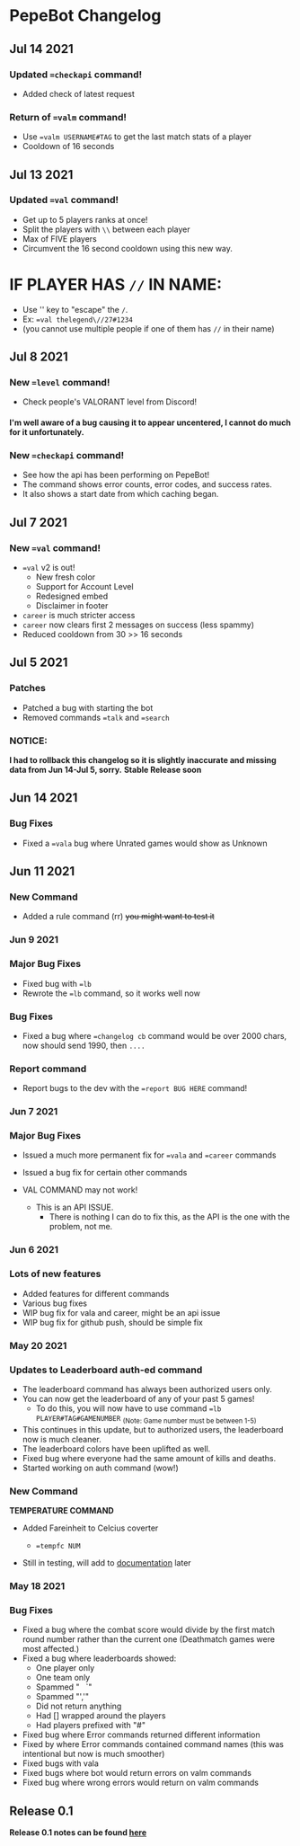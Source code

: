 # PepeBot Changelog

## Jul 14 2021

### Updated ``=checkapi`` command!

- Added check of latest request

### Return of ``=valm`` command!

- Use ``=valm USERNAME#TAG`` to get the last match stats of a player
- Cooldown of 16 seconds

## Jul 13 2021

### Updated ``=val`` command!

- Get up to 5 players ranks at once!
- Split the players with ``\\`` between each player
- Max of FIVE players
- Circumvent the 16 second cooldown using this new way.

# IF PLAYER HAS ``//`` IN NAME:

- Use '\' key to "escape" the ``/``.
- Ex:
    ``=val thelegend\//27#1234``
- (you cannot use multiple people if one of them has ``//`` in their name)

## Jul 8 2021

### New ``=level`` command!

- Check people's VALORANT level from Discord!
#### I'm well aware of a bug causing it to appear uncentered, I cannot do much for it unfortunately.

### New ``=checkapi`` command!

- See how the api has been performing on PepeBot!
- The command shows error counts, error codes, and success rates.
- It also shows a start date from which caching began.

## Jul 7 2021

### New ``=val`` command!

- ``=val`` v2 is out!
    - New fresh color
    - Support for Account Level
    - Redesigned embed
    - Disclaimer in footer
- ``career`` is much stricter access
- ``career`` now clears first 2 messages on success (less spammy)
- Reduced cooldown from 30 >> 16 seconds

## Jul 5 2021

### Patches

- Patched a bug with starting the bot
- Removed commands ``=talk`` and ``=search``

### NOTICE: 

**I had to rollback this changelog so it is slightly inaccurate and missing data from Jun 14-Jul 5, sorry.**
**Stable Release soon**

## Jun 14 2021

### Bug Fixes

- Fixed a ``=vala`` bug where Unrated games would show as Unknown

## Jun 11 2021

### New Command

- Added a rule command (rr) ~~you might want to test it~~

### Jun 9 2021

### Major Bug Fixes

- Fixed bug with ``=lb``
- Rewrote the ``=lb`` command, so it works well now

### Bug Fixes

- Fixed a bug where ``=changelog cb`` command would be over 2000 chars, now should send 1990, then ``....``

### Report command

- Report bugs to the dev with the ``=report BUG HERE`` command!

### Jun 7 2021

### Major Bug Fixes

- Issued a much more permanent fix for ``=vala`` and ``=career`` commands
- Issued a bug fix for certain other commands

- VAL COMMAND may not work!
    - This is an API ISSUE.
        - There is nothing I can do to fix this, as the API is the one with the problem, not me.


### Jun 6 2021

### Lots of new features

- Added features for different commands
- Various bug fixes
- WIP bug fix for vala and career, might be an api issue
- WIP bug fix for github push, should be simple fix

### May 20 2021

### Updates to Leaderboard auth-ed command

- The leaderboard command has always been authorized users only.
- You can now get the leaderboard of any of your past 5 games! 
    - To do this, you will now have to use command ``=lb PLAYER#TAG#GAMENUMBER`` 
    <sub>(Note: Game number must be between 1-5)</sub>
- This continues in this update, but to authorized users, the leaderboard now is much cleaner.
- The leaderboard colors have been uplifted as well.
- Fixed bug where everyone had the same amount of kills and deaths.
- Started working on auth command (wow!)

### New Command

**TEMPERATURE COMMAND** 

- Added Fareinheit to Celcius coverter 
    - ``=tempfc NUM``

- Still in testing, will add to [documentation](./commands.md) later

### May 18 2021

### Bug Fixes

- Fixed a bug where the combat score would divide by the first match round number rather than the current one (Deathmatch games were most affected.)
- Fixed a bug where leaderboards showed:
    - One player only
    - One team only
    - Spammed "` ` `"
    - Spammed "','"
    - Did not return anything
    - Had [] wrapped around the players
    - Had players prefixed with "#"
- Fixed bug where Error commands returned different information
- Fixed by where Error commands contained command names (this was intentional but now is much smoother)
- Fixed bugs with vala
- Fixed bugs where bot would return errors on valm commands
- Fixed bug where wrong errors would return on valm commands

## Release 0.1

**Release 0.1 notes can be found [here](https://github.com/5late/Pepe-Bot/releases/tag/v0.1)**
